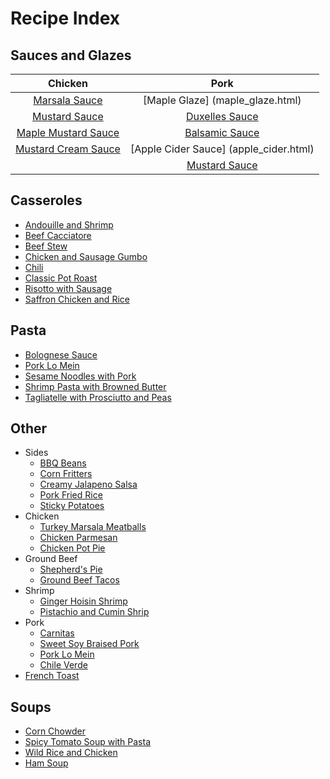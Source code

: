 # Recipe Index

## Sauces and Glazes


| Chicken         | Pork             |
| :-------:       | :----:           |
| [Marsala Sauce](marsala_sauce.html)   | [Maple Glaze] (maple_glaze.html)     |
| [Mustard Sauce](mustard_sauce.html)   | [Duxelles Sauce](duxelles_sauce.html)   |
| [Maple Mustard Sauce](maple_mustard.html) | [Balsamic Sauce](balsamic_sauce.html) |
| [Mustard Cream Sauce](mustard_cream_sauce.html) | [Apple Cider Sauce] (apple_cider.html) |
                                            | [Mustard Sauce](mustard_sauce.html) |



## Casseroles
* [Andouille and Shrimp](andouille_shrimp.html)
* [Beef Cacciatore](beef_cacciatore.html)
* [Beef Stew](beef_stew.html)
* [Chicken and Sausage Gumbo](chicken_sausage_gumbo.html)
* [Chili](chili.html)
* [Classic Pot Roast](pot_roast.html)
* [Risotto with Sausage](risotto_with_sausage.html)
* [Saffron Chicken and Rice](saffron_chicken.html)


## Pasta
* [Bolognese Sauce](bolognese_sauce.html)
* [Pork Lo Mein](pork_lo_mein.html)
* [Sesame Noodles with Pork](sesame_pork_noodles.html)
* [Shrimp Pasta with Browned Butter](shrimp_browned_butter.html)
* [Tagliatelle with Prosciutto and Peas](tagliatelle_peas.html)



## Other
* Sides
  * [BBQ Beans](bbq_beans.html)
  * [Corn Fritters](corn_fritters.html)
  * [Creamy Jalapeno Salsa](creamy_jalapeno.html)
  * [Pork Fried Rice](pork_fried_rice.html)
  * [Sticky Potatoes](sticky_potatoes.html)
* Chicken
  * [Turkey Marsala Meatballs](marsala_meatballs.html)
  * [Chicken Parmesan](chicken_parm.html)
  * [Chicken Pot Pie](chicken_pot_pie.html)
* Ground Beef
  * [Shepherd's Pie](shepherds_pie.html)
  * [Ground Beef Tacos](ground_beef_tacos.html)
* Shrimp
  * [Ginger Hoisin Shrimp](ginger_hoisin_shrimp.html) 
  * [Pistachio and Cumin Shrip](pistachio_shrimp.html)
* Pork
  * [Carnitas](carnitas.html)
  * [Sweet Soy Braised Pork](sweet_soy_port.html)
  * [Pork Lo Mein](pork_lo_mein.html)
  * [Chile Verde](chile_verde.html)
* [French Toast](french_toast.html)


## Soups
* [Corn Chowder](corn_chowder.html)
* [Spicy Tomato Soup with Pasta](spicy_tomato_soup.html)
* [Wild Rice and Chicken](wild_rice_soup.html)
* [Ham Soup](ham_soup.html)

